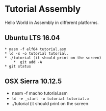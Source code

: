 # Tutorial Assembly

Hello World in Assembly in different platforms.

## Ubuntu LTS 16.04
	* nasm -f elf64 tutorial.asm
	* ld -s -o tutorial tutorial.
	* ./tutorial (it should print on the screen)
        *  git add -A
	* git status
## OSX Sierra 10.12.5
  * nasm -f macho tutorial.asm
  * `ld -e _start -o tutorial tutorial.o`
  * ./tutorial (it should print on the screen












